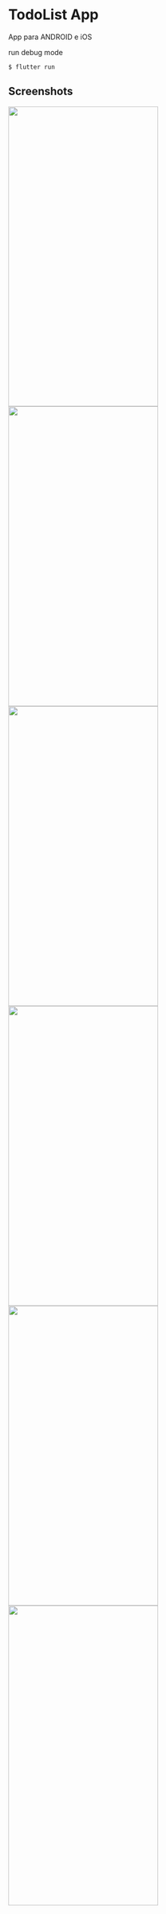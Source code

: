 # TodoList App
App para ANDROID e iOS

run debug mode
```
$ flutter run
```

## Screenshots

<row>
  <column><img align="left" width="300" height="600" src="https://github.com/herverson/todolistapp/blob/master/Screenshot/1.jpg"></column>
  <column><img align="left" width="300" height="600" src="https://github.com/herverson/todolistapp/blob/master/Screenshot/2.jpg"></column>
  <column><img align="left" width="300" height="600" src="https://github.com/herverson/todolistapp/blob/master/Screenshot/3.jpg"></column>
  <column><img align="left" width="300" height="600" src="https://github.com/herverson/todolistapp/blob/master/Screenshot/4.jpg"></column>
  <column><img align="left" width="300" height="600" src="https://github.com/herverson/todolistapp/blob/master/Screenshot/5.jpg"></column>
  <column><img align="left" width="300" height="600" src="https://github.com/herverson/todolistapp/blob/master/Screenshot/6.jpg"></column>
</row>
